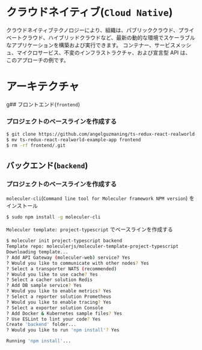 # クラウドネイティブ(`Cloud Native`)

クラウドネイティブテクノロジーにより、組織は、パブリッククラウド、プライベートクラウド、ハイブリッドクラウドなど、最新の動的な環境でスケーラブルなアプリケーションを構築および実行できます。
コンテナー、サービスメッシュ、マイクロサービス、不変のインフラストラクチャ、および宣言型 API は、このアプローチの例です。

# アーキテクチャ

[](http://www.plantuml.com/plantuml/proxy?fmt=svg&src=https://raw.githubusercontent.com/nilcy/cloud-native/main/ARCH.pu)

g## フロントエンド(`frontend`)

### プロジェクトのベースラインを作成する

```sh
$ git clone https://github.com/angelguzmaning/ts-redux-react-realworld-example-app.git
$ mv ts-redux-react-realworld-example-app frontend
$ rm -rf frontend/.git
```

## バックエンド(`backend`)

### プロジェクトのベースラインを作成する

`moleculer-cli`(`Command line tool for Moleculer framework NPM version`) をインストール

```sh
$ sudo npm install -g moleculer-cli
```

`Moleculer template: project-typescript` でベースラインを作成する

```sh
$ moleculer init project-typescript backend
Template repo: moleculerjs/moleculer-template-project-typescript
Downloading template...
? Add API Gateway (moleculer-web) service? Yes
? Would you like to communicate with other nodes? Yes
? Select a transporter NATS (recommended)
? Would you like to use cache? Yes
? Select a cacher solution Redis
? Add DB sample service? Yes
? Would you like to enable metrics? Yes
? Select a reporter solution Prometheus
? Would you like to enable tracing? Yes
? Select a exporter solution Console
? Add Docker & Kubernetes sample files? Yes
? Use ESLint to lint your code? Yes
Create 'backend' folder...
? Would you like to run 'npm install'? Yes

Running 'npm install'...
```
